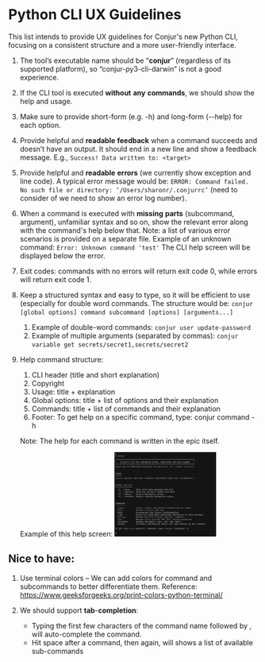 # Python CLI UX Guidelines

This list intends to provide UX guidelines for Conjur's new Python CLI, focusing on a consistent structure and a more user-friendly interface.

1. The tool’s executable name should be “**conjur**” (regardless of its supported platform), so “conjur-py3-cli-darwin” is not a good experience.

2. If the CLI tool is executed **without** **any** **commands**, we should show the help and usage.

3. Make sure to provide short-form (e.g. -h) and long-form (--help) for each option.

4. Provide helpful and **readable** **feedback** when a command succeeds and doesn’t have an output. It should end in a new line and show a feedback message. E.g., `Success! Data written to: <target>`

5. Provide helpful and **readable** **errors** (we currently show exception and line code). A typical error message would be: `ERROR: Command failed. No such file or directory: ‘/Users/sharonr/.conjurrc’` (need to consider of we need to show an error log number).

6. When a command is executed with **missing** **parts** (subcommand, argument), unfamiliar syntax and so on, show the relevant error along with the command's help below that. Note: a list of various error scenarios is provided on a separate file.
   Example of an unknown command:
   `Error: Unknown command 'test'`
   The CLI help screen will be displayed below the error.

7. Exit codes: commands with no errors will return exit code 0, while errors will return exit code 1. 

8. Keep a structured syntax and easy to type, so it will be efficient to use (especially for double word commands.
   The structure would be: `conjur [global options] command subcommand [options] [arguments...]`
   1. Example of double-word commands: `conjur user update-password`
   2. Example of multiple arguments (separated by commas): `conjur variable get secrets/secret1,secrets/secret2`

9. Help command structure:
   1. CLI header (title and short explanation)
   2. Copyright
   3. Usage: title + explanation
   4. Global options: title + list of options and their explanation
   5. Commands: title + list of commands and their explanation 
   6. Footer: To get help on a specific command, type: conjur command -h
   
   Note: The help for each command is written in the epic itself.
   
   Example of this help screen: 
   <img src="../images/help-screen.png" alt="help-screen" style="zoom:20%;" />
   

## Nice to have:

1. Use terminal colors – We can add colors for command and subcommands to better differentiate them.
Reference: https://www.geeksforgeeks.org/print-colors-python-terminal/

2. We should support **tab**-**completion**:
   - Typing the first few characters of the command name followed by <tab> <tab>, will auto-complete the command.
   - Hit space after a command, then <tab> <tab> again, will shows a list of available sub-commands
